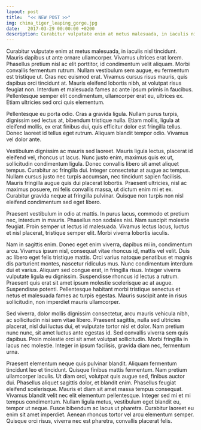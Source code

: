```yaml
---
layout: post
title:  "<< NEW POST >>"
img: china_tiger_leaping_gorge.jpg
date:   2017-03-29 00:00:00 +0200
description: Curabitur vulputate enim at metus malesuada, in iaculis nisl tincidunt. Mauris dapibus ut ante ornare ullamcorper. Vivamus ultrices erat lorem. Phasellus pretium nisl ac elit porttitor, id condimentum velit aliquam.
---
```


Curabitur vulputate enim at metus malesuada, in iaculis nisl tincidunt. Mauris dapibus ut ante ornare ullamcorper. Vivamus ultrices erat lorem. Phasellus pretium nisl ac elit porttitor, id condimentum velit aliquam. Morbi convallis fermentum rutrum. Nullam vestibulum sem augue, eu fermentum est tristique ut. Cras nec euismod erat. Vivamus cursus risus mauris, quis dapibus orci tincidunt at. Mauris eleifend lobortis nibh, at volutpat risus feugiat non. Interdum et malesuada fames ac ante ipsum primis in faucibus. Pellentesque semper elit condimentum, ullamcorper erat eu, ultrices ex. Etiam ultricies sed orci quis elementum.

Pellentesque eu porta odio. Cras a gravida ligula. Nullam purus turpis, dignissim sed lectus at, bibendum tristique nulla. Etiam mollis, ligula at eleifend mollis, ex erat finibus dui, quis efficitur dolor est fringilla tellus. Donec laoreet id tellus eget rutrum. Aliquam blandit tempor odio. Vivamus vel dolor ante.

Vestibulum dignissim ac mauris sed laoreet. Mauris ligula lectus, placerat id eleifend vel, rhoncus ut lacus. Nunc justo enim, maximus quis ex ut, sollicitudin condimentum ligula. Donec convallis libero sit amet aliquet tempus. Curabitur ac fringilla dui. Integer consectetur at augue ac tempus. Nullam cursus justo nec turpis accumsan, nec tincidunt sapien facilisis. Mauris fringilla augue quis dui placerat lobortis. Praesent ultricies, nisl ac maximus posuere, mi felis convallis massa, ut dictum enim mi et ex. Curabitur gravida neque at fringilla pulvinar. Quisque non turpis non nisl eleifend condimentum sed eget libero.

Praesent vestibulum in odio at mattis. In purus lacus, commodo et pretium nec, interdum in mauris. Phasellus non sodales nisi. Nam suscipit molestie feugiat. Proin semper ut lectus id malesuada. Vivamus lectus lacus, luctus et nisl placerat, tristique semper elit. Morbi viverra lobortis iaculis.

Nam in sagittis enim. Donec eget enim viverra, dapibus mi in, condimentum arcu. Vivamus ipsum nisl, consequat vitae rhoncus id, mattis vel velit. Duis ac libero eget felis tristique mattis. Orci varius natoque penatibus et magnis dis parturient montes, nascetur ridiculus mus. Nunc condimentum interdum dui et varius. Aliquam sed congue erat, in fringilla risus. Integer viverra vulputate ligula eu dignissim. Suspendisse rhoncus id lectus a rutrum. Praesent quis erat sit amet ipsum molestie scelerisque ac at augue. Suspendisse potenti. Pellentesque habitant morbi tristique senectus et netus et malesuada fames ac turpis egestas. Mauris suscipit ante in risus sollicitudin, non imperdiet mauris ullamcorper.

Sed viverra, dolor mollis dignissim consectetur, arcu mauris vehicula nibh, ac sollicitudin nisi sem vitae libero. Praesent sagittis, nulla sed ultricies placerat, nisl dui luctus dui, et vulputate tortor nisl et dolor. Nam pretium nunc nunc, sit amet luctus ante egestas id. Sed convallis viverra sem quis dapibus. Proin molestie orci sit amet volutpat sollicitudin. Morbi fringilla in lacus nec molestie. Integer in ipsum facilisis, gravida diam nec, fermentum urna.

Praesent elementum neque quis pulvinar blandit. Aliquam fermentum tincidunt leo et tincidunt. Quisque finibus mattis fermentum. Nam pretium ullamcorper iaculis. Ut diam orci, volutpat quis augue sed, finibus auctor dui. Phasellus aliquet sagittis dolor, et blandit enim. Phasellus feugiat eleifend scelerisque. Mauris et diam sit amet massa tempus consequat. Vivamus blandit velit nec elit elementum pellentesque. Integer sed mi et mi tempus condimentum. Nullam ligula metus, vestibulum eget blandit eu, tempor ut neque. Fusce bibendum ac lacus ut pharetra. Curabitur laoreet eu enim sit amet imperdiet. Aenean rhoncus tortor vel arcu elementum semper. Quisque orci risus, viverra nec est pharetra, convallis placerat felis.
